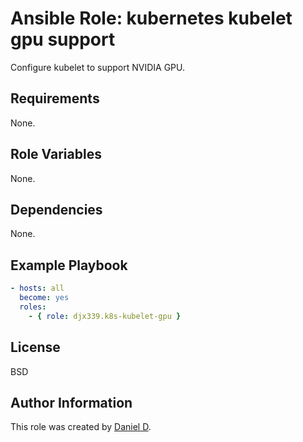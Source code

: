 Ansible Role: kubernetes kubelet gpu support
=========

Configure kubelet to support NVIDIA GPU.

Requirements
------------

None.

Role Variables
--------------

None.

Dependencies
------------

None.

Example Playbook
----------------

```yml
- hosts: all
  become: yes
  roles:
    - { role: djx339.k8s-kubelet-gpu }
```

License
-------

BSD

Author Information
------------------

This role was created by [Daniel D](https://github.com/djx339).
